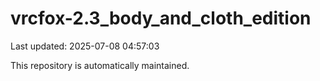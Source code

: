 # vrcfox-2.3_body_and_cloth_edition

Last updated: 2025-07-08 04:57:03

This repository is automatically maintained.

